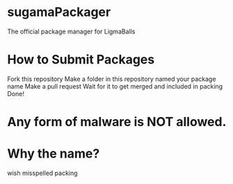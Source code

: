 # sugamaPackager
The official package manager for LigmaBalls
# How to Submit Packages
Fork this repository
Make a folder in this repository named your package name
Make a pull request
Wait for it to get merged and included in packing
Done!
# Any form of malware is NOT allowed.
# Why the name?
wish misspelled packing
